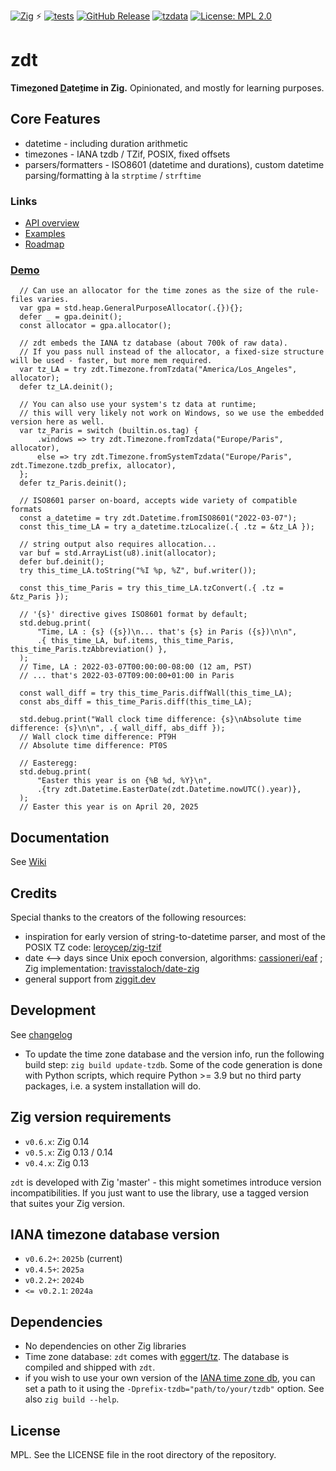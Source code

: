 <!-- -*- coding: utf-8 -*- -->

[![Zig](https://img.shields.io/badge/-Zig-F7A41D?style=flat&logo=zig&logoColor=white)](https://ziglang.org/) ⚡ [![tests](https://github.com/FObersteiner/zdt/actions/workflows/zdt-tests.yml/badge.svg)](https://github.com/FObersteiner/zdt/actions/workflows/zdt-tests.yml)  [![GitHub Release](https://img.shields.io/github/v/release/FObersteiner/zdt)](https://github.com/FObersteiner/zdt/releases)  [![tzdata](https://img.shields.io/badge/tzdata-2025b-blue)](https://www.iana.org/time-zones)  [![License: MPL 2.0](https://img.shields.io/badge/License-MPL_2.0-brightgreen.svg)](https://github.com/FObersteiner/zdt/blob/master/LICENSE)

# zdt

**Time<ins>z</ins>oned <ins>D</ins>ate<ins>t</ins>ime in Zig.** Opinionated, and mostly for learning purposes.

## Core Features

- datetime - including duration arithmetic
- timezones - IANA tzdb / TZif, POSIX, fixed offsets
- parsers/formatters - ISO8601 (datetime and durations), custom datetime parsing/formatting à la `strptime` / `strftime`

### Links

- [API overview](https://github.com/FObersteiner/zdt/wiki/API-overview)
- [Examples](https://github.com/FObersteiner/zdt/tree/master/examples)
- [Roadmap](https://github.com/FObersteiner/zdt/wiki/Roadmap)

### [Demo](https://github.com/FObersteiner/zdt/blob/master/examples/demo.zig)

```zig
  // Can use an allocator for the time zones as the size of the rule-files varies.
  var gpa = std.heap.GeneralPurposeAllocator(.{}){};
  defer _ = gpa.deinit();
  const allocator = gpa.allocator();

  // zdt embeds the IANA tz database (about 700k of raw data).
  // If you pass null instead of the allocator, a fixed-size structure will be used - faster, but more mem required.
  var tz_LA = try zdt.Timezone.fromTzdata("America/Los_Angeles", allocator);
  defer tz_LA.deinit();

  // You can also use your system's tz data at runtime;
  // this will very likely not work on Windows, so we use the embedded version here as well.
  var tz_Paris = switch (builtin.os.tag) {
      .windows => try zdt.Timezone.fromTzdata("Europe/Paris", allocator),
      else => try zdt.Timezone.fromSystemTzdata("Europe/Paris", zdt.Timezone.tzdb_prefix, allocator),
  };
  defer tz_Paris.deinit();

  // ISO8601 parser on-board, accepts wide variety of compatible formats
  const a_datetime = try zdt.Datetime.fromISO8601("2022-03-07");
  const this_time_LA = try a_datetime.tzLocalize(.{ .tz = &tz_LA });

  // string output also requires allocation...
  var buf = std.ArrayList(u8).init(allocator);
  defer buf.deinit();
  try this_time_LA.toString("%I %p, %Z", buf.writer());

  const this_time_Paris = try this_time_LA.tzConvert(.{ .tz = &tz_Paris });

  // '{s}' directive gives ISO8601 format by default;
  std.debug.print(
      "Time, LA : {s} ({s})\n... that's {s} in Paris ({s})\n\n",
      .{ this_time_LA, buf.items, this_time_Paris, this_time_Paris.tzAbbreviation() },
  );
  // Time, LA : 2022-03-07T00:00:00-08:00 (12 am, PST)
  // ... that's 2022-03-07T09:00:00+01:00 in Paris

  const wall_diff = try this_time_Paris.diffWall(this_time_LA);
  const abs_diff = this_time_Paris.diff(this_time_LA);

  std.debug.print("Wall clock time difference: {s}\nAbsolute time difference: {s}\n\n", .{ wall_diff, abs_diff });
  // Wall clock time difference: PT9H
  // Absolute time difference: PT0S

  // Easteregg:
  std.debug.print(
      "Easter this year is on {%B %d, %Y}\n",
      .{try zdt.Datetime.EasterDate(zdt.Datetime.nowUTC().year)},
  );
  // Easter this year is on April 20, 2025
```

## Documentation

See [Wiki](https://github.com/FObersteiner/zdt/wiki)

## Credits

Special thanks to the creators of the following resources:

- inspiration for early version of string-to-datetime parser, and most of the POSIX TZ code: [leroycep/zig-tzif](https://github.com/leroycep/zig-tzif)
- date <--> days since Unix epoch conversion, algorithms: [cassioneri/eaf](https://github.com/cassioneri/eaf) ; Zig implementation: [travisstaloch/date-zig](https://github.com/travisstaloch/date-zig)
- general support from [ziggit.dev](https://ziggit.dev/)

## Development

See [changelog](https://github.com/FObersteiner/zdt/blob/master/CHANGELOG.md)

- To update the time zone database and the version info, run the following build step: `zig build update-tzdb`. Some of the code generation is done with Python scripts, which require Python >= 3.9 but no third party packages, i.e. a system installation will do.

## Zig version requirements

- `v0.6.x`: Zig 0.14
- `v0.5.x`: Zig 0.13 / 0.14
- `v0.4.x`: Zig 0.13

`zdt` is developed with Zig 'master' - this might sometimes introduce version incompatibilities. If you just want to use the library, use a tagged version that suites your Zig version.

## IANA timezone database version

- `v0.6.2+`: `2025b` (current)
- `v0.4.5+`: `2025a`
- `v0.2.2+`: `2024b`
- `<= v0.2.1`: `2024a`

## Dependencies

- No dependencies on other Zig libraries
- Time zone database: `zdt` comes with [eggert/tz](https://github.com/eggert/tz). The database is compiled and shipped with `zdt`.
- if you wish to use your own version of the [IANA time zone db](https://www.iana.org/time-zones), you can set a path to it using the `-Dprefix-tzdb="path/to/your/tzdb"` option. See also `zig build --help`.

## License

MPL. See the LICENSE file in the root directory of the repository.
